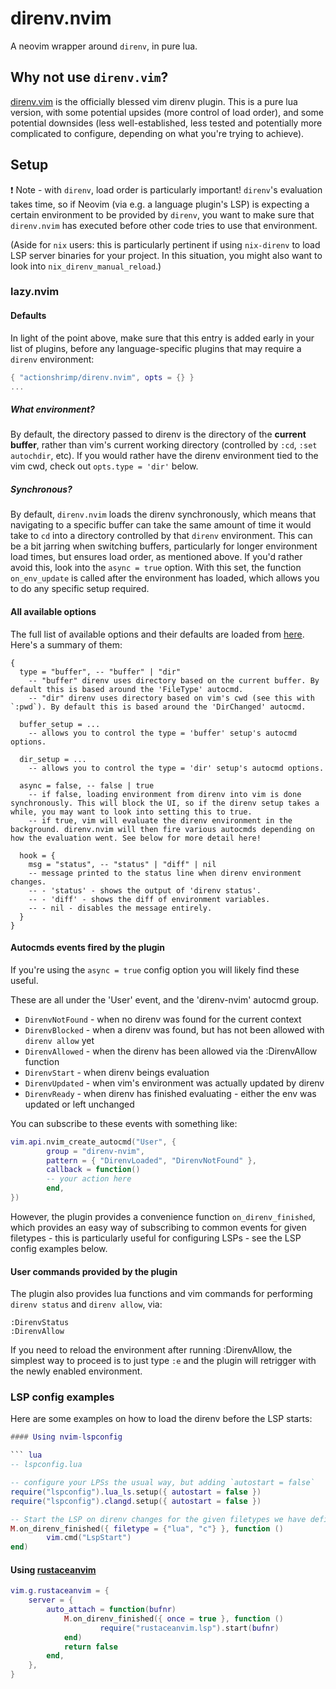 # direnv.nvim

A neovim wrapper around `direnv`, in pure lua.

## Why not use `direnv.vim`?

[direnv.vim](https://github.com/direnv/direnv.vim) is the officially blessed vim direnv plugin. This is a pure lua version, with some potential upsides (more control of load order), and some potential downsides (less well-established, less tested and potentially more complicated to configure, depending on what you're trying to achieve).

## Setup

:exclamation: Note - with `direnv`, load order is particularly important! `direnv`'s evaluation takes time, so if Neovim (via e.g. a language plugin's LSP) is expecting a certain environment to be provided by `direnv`, you want to make sure that `direnv.nvim` has executed before other code tries to use that environment.

(Aside for `nix` users: this is particularly pertinent if using `nix-direnv` to load LSP server binaries for your project. In this situation, you might also want to look into `nix_direnv_manual_reload`.)

### lazy.nvim

#### Defaults

In light of the point above, make sure that this entry is added early in your list of plugins, before any language-specific plugins that may require a `direnv` environment:

```lua
{ "actionshrimp/direnv.nvim", opts = {} }
...
```

##### What environment?

By default, the directory passed to direnv is the directory of the __current buffer__, rather than vim's current working directory (controlled by `:cd`, `:set autochdir`, etc). If you would rather have the direnv environment tied to the vim cwd, check out `opts.type = 'dir'` below.

##### Synchronous?

By default, `direnv.nvim` loads the direnv synchronously, which means that navigating to a specific buffer can take the same amount of time it would take to `cd` into a directory controlled by that `direnv` environment. This can be a bit jarring when switching buffers, particularly for longer environment load times, but ensures load order, as mentioned above. If you'd rather avoid this, look into the `async = true` option. With this set, the function `on_env_update` is called after the environment has loaded, which allows you to do any specific setup required.

#### All available options

The full list of available options and their defaults are loaded from [here](./lua/direnv-nvim/opts.lua). Here's a summary of them:

```
{
  type = "buffer", -- "buffer" | "dir"
    -- "buffer" direnv uses directory based on the current buffer. By default this is based around the 'FileType' autocmd.
    -- "dir" direnv uses directory based on vim's cwd (see this with `:pwd`). By default this is based around the 'DirChanged' autocmd.

  buffer_setup = ...
    -- allows you to control the type = 'buffer' setup's autocmd options.

  dir_setup = ...
    -- allows you to control the type = 'dir' setup's autocmd options.

  async = false, -- false | true
    -- if false, loading environment from direnv into vim is done synchronously. This will block the UI, so if the direnv setup takes a while, you may want to look into setting this to true.
    -- if true, vim will evaluate the direnv environment in the background. direnv.nvim will then fire various autocmds depending on how the evaluation went. See below for more detail here!

  hook = {
    msg = "status", -- "status" | "diff" | nil
    -- message printed to the status line when direnv environment changes.
    -- - 'status' - shows the output of 'direnv status'.
    -- - 'diff' - shows the diff of environment variables.
    -- - nil - disables the message entirely.
  }
}
```

#### Autocmds events fired by the plugin

If you're using the `async = true` config option you will likely find these useful.

These are all under the 'User' event, and the 'direnv-nvim' autocmd group.

- `DirenvNotFound` - when no direnv was found for the current context
- `DirenvBlocked` - when a direnv was found, but has not been allowed with `direnv allow` yet
- `DirenvAllowed` - when the direnv has been allowed via the :DirenvAllow function
- `DirenvStart` - when direnv beings evaluation
- `DirenvUpdated` - when vim's environment was actually updated by direnv
- `DirenvReady` - when direnv has finished evaluating - either the env was updated or left unchanged

You can subscribe to these events with something like:

```lua
vim.api.nvim_create_autocmd("User", {
        group = "direnv-nvim",
        pattern = { "DirenvLoaded", "DirenvNotFound" },
        callback = function()
        -- your action here
        end,
})
```

However, the plugin provides a convenience function `on_direnv_finished`, which provides an easy way of subscribing to common events for given filetypes - this is particularly useful for configuring LSPs - see the LSP config examples below.

#### User commands provided by the plugin

The plugin also provides lua functions and vim commands for performing `direnv status` and `direnv allow`, via:

```
:DirenvStatus
:DirenvAllow
```

If you need to reload the environment after running :DirenvAllow, the simplest way to proceed is to just type `:e` and the plugin will retrigger with the newly enabled environment.

### LSP config examples

Here are some examples on how to load the direnv before the LSP starts:

``` lua
#### Using nvim-lspconfig

``` lua
-- lspconfig.lua

-- configure your LPSs the usual way, but adding `autostart = false`
require("lspconfig").lua_ls.setup({ autostart = false })
require("lspconfig").clangd.setup({ autostart = false })

-- Start the LSP on direnv changes for the given filetypes we have defined setup for
M.on_direnv_finished({ filetype = {"lua", "c"} }, function ()
		vim.cmd("LspStart")
end)
```

#### Using [rustaceanvim](https://github.com/mrcjkb/rustaceanvim)

``` lua
vim.g.rustaceanvim = {
	server = {
		auto_attach = function(bufnr)
            M.on_direnv_finished({ once = true }, function ()
					require("rustaceanvim.lsp").start(bufnr)
            end)
			return false
		end,
	},
}
```
